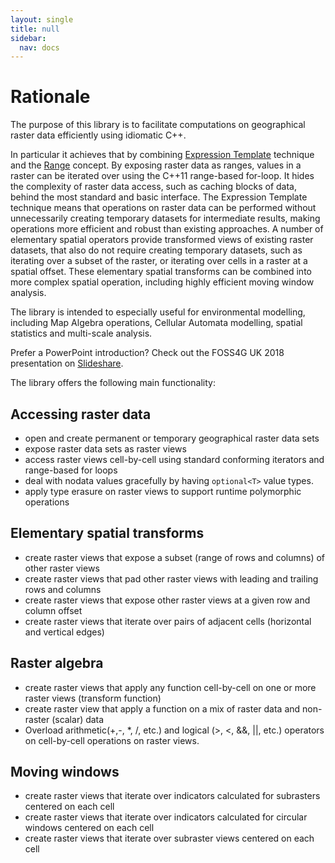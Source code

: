 ```yaml
---
layout: single
title: null
sidebar: 
  nav: docs
---
```

# Rationale
The purpose of this library is to facilitate computations on geographical raster data efficiently using idiomatic C++. 

In particular it achieves that by combining [Expression Template](https://web.archive.org/web/20050210090012/http://osl.iu.edu/~tveldhui/papers/Expression-Templates/exprtmpl.html ) technique and the [Range](https://ericniebler.github.io/std/wg21/D4128.html ) concept. By exposing raster data as ranges, values in a raster can be iterated over using the C++11 range-based for-loop. It hides the complexity of raster data access, such as caching blocks of data, behind the most standard and basic interface.  The Expression Template technique means that operations on raster data can be performed without unnecessarily creating temporary datasets for intermediate results, making operations more efficient and robust than existing approaches. A number of elementary spatial operators provide transformed views of existing raster datasets, that also do not require creating temporary datasets, such as iterating over a subset of the raster, or iterating over cells in a raster at a spatial offset. These elementary spatial transforms can be combined into more complex spatial operation, including highly efficient moving window analysis.

The library is intended to especially useful for environmental modelling, including Map Algebra operations, Cellular Automata modelling, spatial statistics and multi-scale analysis.

Prefer a PowerPoint introduction? Check out the FOSS4G UK 2018 presentation on [Slideshare](https://www.slideshare.net/AlexHagenZanker/pronto-raster-v3).

The library offers the following main functionality:

## Accessing raster data
- open and create permanent or temporary geographical raster data sets
- expose raster data sets as raster views
- access raster views cell-by-cell using standard conforming iterators and range-based for loops
- deal with nodata values gracefully by having `optional<T>` value types.
- apply type erasure on raster views to support runtime polymorphic operations

## Elementary spatial transforms
- create raster views that expose a subset (range of rows and columns) of other raster views
- create raster views that pad other raster views with leading and trailing rows and columns
- create raster views that expose other raster views at a given row and column offset
- create raster views that iterate over pairs of adjacent cells (horizontal and vertical edges)

## Raster algebra
- create raster views that apply any function cell-by-cell on one or more raster views (transform function)
- create raster view that apply a function on a mix of raster data and non-raster (scalar) data
- Overload arithmetic(+,-, *, /, etc.) and logical (>, <, &&, \|\|, etc.) operators on  cell-by-cell operations on raster views.

## Moving windows
- create raster views that iterate over indicators calculated for subrasters centered on each cell
- create raster views that iterate over indicators calculated for circular windows centered on each cell
- create raster views that iterate over subraster views centered on each cell
